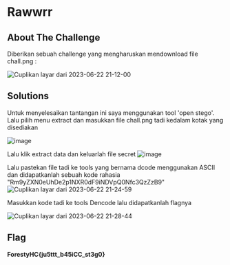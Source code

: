 # Rawwrr
## About The Challenge

Diberikan sebuah challenge yang mengharuskan mendownload file chall.png :

![Cuplikan layar dari 2023-06-22 21-12-00](https://github.com/qodrizizi/CTF_WRITEUP/assets/111678241/d1a017ff-9be1-401e-9eb8-8796352ba38e)


## Solutions
Untuk menyelesaikan tantangan ini saya menggunakan tool 'open stego'. Lalu pilih menu extract dan masukkan file chall.png tadi kedalam kotak yang disediakan

![image](https://github.com/qodrizizi/CTF_WRITEUP/assets/111678241/14c05aaf-3150-405d-8c2f-08edecaf80bd)

Lalu klik extract data dan keluarlah file secret
![image](https://github.com/qodrizizi/CTF_WRITEUP/assets/111678241/df879a68-31c7-4ecd-95fc-f3d70c6d8092)

Lalu pastekan file tadi ke tools yang bernama dcode menggunakan ASCII dan didapatkanlah sebuah kode rahasia "Rm9yZXN0eUhDe2p1NXR0dF9iNDVpQ0Nfc3QzZzB9"
![Cuplikan layar dari 2023-06-22 21-24-59](https://github.com/qodrizizi/CTF_WRITEUP/assets/111678241/3b54629f-28bd-46a4-8cad-62090e2c9391)

Masukkan kode tadi ke tools Dencode lalu didapatkanlah flagnya

![Cuplikan layar dari 2023-06-22 21-28-44](https://github.com/qodrizizi/CTF_WRITEUP/assets/111678241/a51c2891-8784-45d6-88d6-d0e1d5af17e4)

## Flag
**ForestyHC{ju5ttt_b45iCC_st3g0}**

